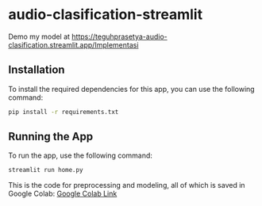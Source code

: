 # audio-clasification-streamlit

Demo my model at https://teguhprasetya-audio-clasification.streamlit.app/Implementasi

## Installation

To install the required dependencies for this app, you can use the following command:

```bash
pip install -r requirements.txt
```
## Running the App
To run the app, use the following command:

```bash
streamlit run home.py
```
This is the code for preprocessing and modeling, all of which is saved in Google Colab: [Google Colab Link](https://colab.research.google.com/drive/1XJS_HR2tNaV9Vz3yKqDTCHo8-OEsqgJ6?usp=sharing)
